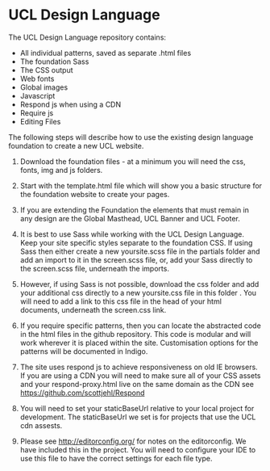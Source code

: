 # UCL Design Language

The UCL Design Language repository contains:

* All individual patterns, saved as separate .html files
* The foundation Sass
* The CSS output
* Web fonts 
* Global images
* Javascript
* Respond js when using a CDN
* Require js
* Editing Files

The following steps will describe how to use the existing design language foundation to create a new UCL website.

1. Download the foundation files - at a minimum you will need the css, fonts, img and js folders.

2. Start with the template.html file which will show you a basic structure for the foundation website to create your pages.

3. If you are extending the Foundation the elements that must remain in any design are the Global Masthead, UCL Banner and UCL Footer.

4. It is best to use Sass while working with the UCL Design Language. Keep your site specific styles separate to the foundation CSS. If using Sass then either create a new yoursite.scss file in the partials folder and add an import to it in the screen.scss file, or, add your Sass directly to the screen.scss file, underneath the imports.

5. However, if using Sass is not possible, download the css folder and add your additional css directly to a new yoursite.css file in this folder . You will need to add a link to this css file in the head of your html documents, underneath the screen.css link.

6. If you require specific patterns, then you can locate the abstracted code in the html files in the github repository. This code is modular and will work wherever it is placed within the site. Customisation options for the patterns will be documented in Indigo.

7. The site uses respond js to achieve responsiveness on old IE browsers. If you are using a CDN you will need to make sure all of your CSS assets and your respond-proxy.html live on the same domain as the CDN see https://github.com/scottjehl/Respond

8. You will need to set your staticBaseUrl relative to your local project for development. The staticBaseUrl we set is for projects that use the UCL cdn assests.

9. Please see http://editorconfig.org/ for notes on the editorconfig. We have included this in the project. You will need to configure your IDE to use this file to have the correct settings for each file type.